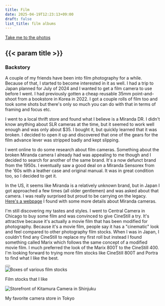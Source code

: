 ```yaml
---
title: Film
date: 2025-04-19T12:23:13+09:00
draft: false
list_title: film albums
---
```


<div class="construction"></div>

<a class="float-right" href="#{{< param list_title >}}">Take me to the photos</a>

## {{< param title >}}

<h3>Backstory</h3>
<section class="expandable shrunk">
  <!-- p tags because Hugo doesn't put them around the first paragraph for some reason -->
  <p>A couple of my friends have been into film photography for a while. Because of that, I started to become interested in it as well. I had a trip to Japan planned for July of 2024 and I wanted to get a film camera to use before I went. I had previously gotten a cheap reusable 35mm point-and-shoot from a bookstore in Korea in 2022. I got a couple rolls of film too and took some shots but there's only so much you can do with that in terms of framing and focus etc.</p>

  I went to a local thrift store and found what I believe is a Miranda DR. I didn't know anything about SLR cameras at the time, but it seemed to work well enough and was only about $35. I bought it, but quickly learned that it was broken. I decided to open it up and discovered that one of the gears for the film advance lever was stripped badly and kept slipping.

  I went online to do some research about film cameras. Something about the broken Miranda camera I already had was appealing to me though and I decided to search for another of the same brand. It's a now defunct brand from the 1950s. I eventually saw a good deal on a Miranda Sensorex from the '60s with a leather case and original manual. It was in great condition too, so I decided to get it.

  In the US, it seems like Miranda is a relatively unknown brand, but in Japan I got approached a few times (all older gentlemen) and was asked about that camera. I was really surprised but proud to be carrying on the legacy.
  <a href="https://web.archive.org/web/20200131141129/http://www.mirandacamera.com/_faq/faq1.htm">Here's a webpage</a> I found with some more details about Miranda cameras.

  I'm still discovering my tastes and styles. I went to Central Camera in Chicago to buy some film and was convinced to give CineStill a try. It's attractive because it's actually a movie film that has been modified for photography. Because it's a movie film, people say it has a "cinematic" look and feel compared to other photography film stocks. When I was in Japan, I couldn't find any CineStill to replace my first roll but instead I found something called Marix which follows the same concept of a modified movie film. I much preferred the look of the Marix 800T to the CineStill 400. I'm looking forward to trying more film stocks like CineStill 800T and Portra to find what I like the best.
</section>
<button class="expand-toggle show-more" type="button"></button>

<section class="frame">
  <img src="/photos/film_stock.jpg" alt="Boxes of various film stocks">
  <p>Film stocks that I like</p>
</section>

<section class="frame">
  <img src="/photos/kitamura.jpg" alt="Storefront of Kitamura Camera in Shinjuku">
  <p>My favorite camera store in Tokyo</p>
</section>
